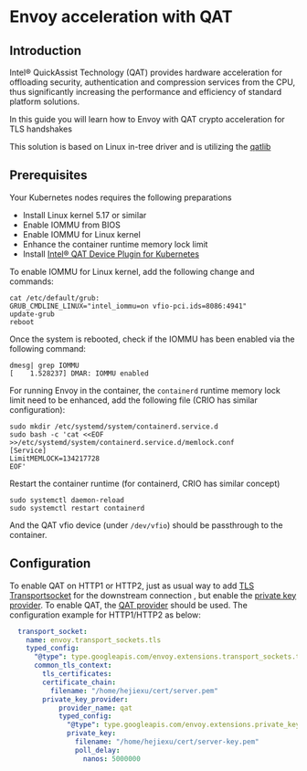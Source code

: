 # Envoy acceleration with QAT

## Introduction

Intel® QuickAssist Technology (QAT) provides hardware acceleration for offloading security, authentication and compression services from the CPU, thus significantly increasing the performance and efficiency of standard platform solutions.

In this guide you will learn how to Envoy with QAT crypto acceleration for TLS handshakes

This solution is based on Linux in-tree driver and is utilizing the [qatlib](https://github.com/intel/qatlib)

## Prerequisites

Your Kubernetes nodes requires the following preparations

- Install Linux kernel 5.17 or similar
- Enable IOMMU from BIOS
- Enable IOMMU for Linux kernel
- Enhance the container runtime memory lock limit
- Install [Intel® QAT Device Plugin for Kubernetes](https://github.com/intel/intel-device-plugins-for-kubernetes)

To enable IOMMU for Linux kernel, add the following change and commands:

```console
cat /etc/default/grub:
GRUB_CMDLINE_LINUX="intel_iommu=on vfio-pci.ids=8086:4941"
update-grub
reboot
````

Once the system is rebooted, check if the IOMMU has been enabled via the following command:

```console
dmesg| grep IOMMU
[    1.528237] DMAR: IOMMU enabled
```

For running Envoy in the container, the `containerd` runtime memory lock limit need to be enhanced, add the following file (CRIO has similar configuration):

```console
sudo mkdir /etc/systemd/system/containerd.service.d
sudo bash -c 'cat <<EOF >>/etc/systemd/system/containerd.service.d/memlock.conf
[Service]
LimitMEMLOCK=134217728
EOF'
```

Restart the container runtime (for containerd, CRIO has similar concept)

```console
sudo systemctl daemon-reload
sudo systemctl restart containerd
```

And the QAT vfio device (under `/dev/vfio`) should be passthrough to the container.

## Configuration

To enable QAT on HTTP1 or HTTP2, just as usual way to add [TLS Transportsocket](https://www.envoyproxy.io/docs/envoy/latest/api-v3/extensions/transport_sockets/tls/v3/tls.proto) for the downstream connection , but enable the [private key provider](https://www.envoyproxy.io/docs/envoy/latest/api-v3/extensions/transport_sockets/tls/v3/tls.proto). To enable QAT,
the [QAT provider](https://www.envoyproxy.io/docs/envoy/latest/api-v3/extensions/private_key_providers/qat/v3alpha/qat.proto) should be used. The configuration example for HTTP1/HTTP2 as below:

```yaml
  transport_socket:
    name: envoy.transport_sockets.tls
    typed_config:
      "@type": type.googleapis.com/envoy.extensions.transport_sockets.tls.v3.DownstreamTlsContext
      common_tls_context:
        tls_certificates:
        certificate_chain:
          filename: "/home/hejiexu/cert/server.pem"
        private_key_provider:
            provider_name: qat
            typed_config:  
              "@type": type.googleapis.com/envoy.extensions.private_key_providers.qat.v3alpha.QatPrivateKeyMethodConfig
              private_key:
                filename: "/home/hejiexu/cert/server-key.pem"
                poll_delay:
                  nanos: 5000000
```
